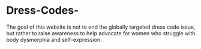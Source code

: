 # Dress-Codes-
The goal of this website is not to end the globally targeted dress code issue, but rather to raise awareness to help advocate for women who struggle with body dysmorphia and self-expression.
